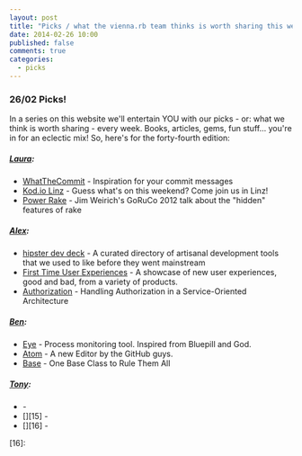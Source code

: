 ```yaml
---
layout: post
title: "Picks / what the vienna.rb team thinks is worth sharing this week"
date: 2014-02-26 10:00
published: false
comments: true
categories:
  - picks
---
```


### 26/02 Picks!

In a series on this website we'll entertain YOU with our picks - or: what we think is worth sharing - every week.
Books, articles, gems, fun stuff... you're in for an eclectic mix! So, here's for the forty-fourth edition:

##### [Laura][1]:
  - [WhatTheCommit][2] - Inspiration for your commit messages
  - [Kod.io Linz][3] - Guess what's on this weekend? Come join us in Linz!
  - [Power Rake][4] - Jim Weirich's GoRuCo 2012 talk about the "hidden" features of rake

##### [Alex][5]:
  - [hipster dev deck][6] - A curated directory of artisanal development tools that we used to like before they went mainstream
  - [First Time User Experiences][7] - A showcase of new user experiences, good and bad, from a variety of products.
  - [Authorization][8] - Handling Authorization in a Service-Oriented Architecture

##### [Ben][9]:
  - [Eye][10] - Process monitoring tool. Inspired from Bluepill and God.
  - [Atom][11] - A new Editor by the GitHub guys.
  - [Base][12] - One Base Class to Rule Them All

##### [Tony][13]:
  - [][14] -
  - [][15] -
  - [][16] -


[1]: http://www.twitter.com/alicetragedy
[2]: http://whatthecommit.com
[3]: http://linz.kod.io
[4]: http://www.confreaks.com/videos/988-goruco2012-power-rake
[5]: http://www.twitter.com/alexandertacho
[6]: http://hipsterdevstack.tumblr.com/
[7]: http://firsttimeux.tumblr.com/
[8]: http://eng.climate.com/2014/02/12/service-oriented-authorization-part-1/
[9]: http://www.twitter.com/beanieboi
[10]: https://github.com/kostya/eye
[11]: http://atom.io/
[12]: https://www.destroyallsoftware.com/blog/2011/one-base-class-to-rule-them-all
[13]: http://www.twitter.com/tony_xpro
[14]:
[15]:
[16]:
